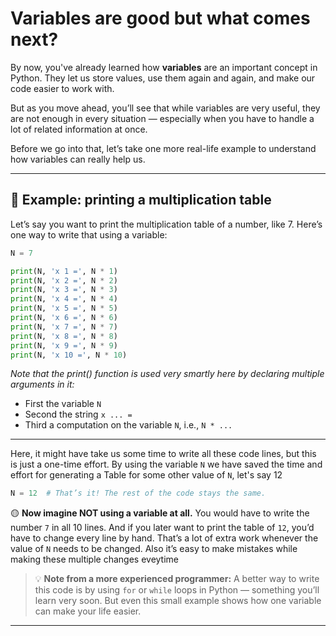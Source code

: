 # Variables are good but what comes next?

By now, you've already learned how **variables** are an important concept in Python. They let us store values, use them again and again, and make our code easier to work with.

But as you move ahead, you’ll see that while variables are very useful, they are not enough in every situation — especially when you have to handle a lot of related information at once.

Before we go into that, let’s take one more real-life example to understand how variables can really help us.

---

## 📌 Example: printing a multiplication table

Let’s say you want to print the multiplication table of a number, like 7. Here’s one way to write that using a variable:

```python
N = 7

print(N, 'x 1 =', N * 1)
print(N, 'x 2 =', N * 2)
print(N, 'x 3 =', N * 3)
print(N, 'x 4 =', N * 4)
print(N, 'x 5 =', N * 5)
print(N, 'x 6 =', N * 6)
print(N, 'x 7 =', N * 7)
print(N, 'x 8 =', N * 8)
print(N, 'x 9 =', N * 9)
print(N, 'x 10 =', N * 10)
````
*Note that the print() function is used very smartly here by declaring multiple arguments in it:*
- First the variable `N`
- Second the string `x ... = `
- Third a computation on the variable `N`, i.e., `N * ...`

---
Here, it might have take us some time to write all these code lines, but this is just a one-time effort. By using the variable `N` we have saved the time and effort for generating a Table for some other value of `N`, let's say 12

```python
N = 12  # That’s it! The rest of the code stays the same.
```

🟡 **Now imagine NOT using a variable at all.** You would have to write the number `7` in all 10 lines. And if you later want to print the table of `12`, you’d have to change every line by hand. That’s a lot of extra work whenever the value of `N` needs to be changed. Also it’s easy to make mistakes while making these multiple changes eveytime

> 💡 **Note from a more experienced programmer:** A better way to write this code is by using `for` or `while` loops in Python — something you’ll learn very soon. But even this small example shows how one variable can make your life easier.

---
